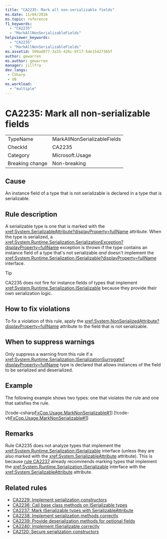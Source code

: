 ```yaml
---
title: "CA2235: Mark all non-serializable fields"
ms.date: 11/04/2016
ms.topic: reference
f1_keywords:
  - "CA2235"
  - "MarkAllNonSerializableFields"
helpviewer_keywords:
  - "CA2235"
  - "MarkAllNonSerializableFields"
ms.assetid: 599ad877-3a15-426c-bf17-5de15427365f
author: gewarren
ms.author: gewarren
manager: jillfra
dev_langs:
 - CSharp
 - VB
ms.workload:
  - "multiple"
---
```

# CA2235: Mark all non-serializable fields

|||
|-|-|
|TypeName|MarkAllNonSerializableFields|
|CheckId|CA2235|
|Category|Microsoft.Usage|
|Breaking change|Non-breaking|

## Cause

An instance field of a type that is not serializable is declared in a type that is serializable.

## Rule description

A serializable type is one that is marked with the <xref:System.SerializableAttribute?displayProperty=fullName> attribute. When the type is serialized, a <xref:System.Runtime.Serialization.SerializationException?displayProperty=fullName> exception is thrown if the type contains an instance field of a type that's not serializable *and* doesn't implement the <xref:System.Runtime.Serialization.ISerializable?displayProperty=fullName> interface.

> [!TIP]
> CA2235 does not fire for instance fields of types that implement <xref:System.Runtime.Serialization.ISerializable> because they provide their own serialization logic.

## How to fix violations

To fix a violation of this rule, apply the <xref:System.NonSerializedAttribute?displayProperty=fullName> attribute to the field that is not serializable.

## When to suppress warnings

Only suppress a warning from this rule if a <xref:System.Runtime.Serialization.ISerializationSurrogate?displayProperty=fullName> type is declared that allows instances of the field to be serialized and deserialized.

## Example

The following example shows two types: one that violates the rule and one that satisfies the rule.

[!code-csharp[FxCop.Usage.MarkNonSerializable#1](../code-quality/codesnippet/CSharp/ca2235-mark-all-non-serializable-fields_1.cs)]
[!code-vb[FxCop.Usage.MarkNonSerializable#1](../code-quality/codesnippet/VisualBasic/ca2235-mark-all-non-serializable-fields_1.vb)]

## Remarks

Rule CA2235 does not analyze types that implement the <xref:System.Runtime.Serialization.ISerializable> interface (unless they are also marked with the <xref:System.SerializableAttribute> attribute). This is because [rule CA2237](../code-quality/ca2237-mark-iserializable-types-with-serializableattribute.md) already recommends marking types that implement the <xref:System.Runtime.Serialization.ISerializable> interface with the <xref:System.SerializableAttribute> attribute.

## Related rules

- [CA2229: Implement serialization constructors](../code-quality/ca2229-implement-serialization-constructors.md)
- [CA2236: Call base class methods on ISerializable types](../code-quality/ca2236-call-base-class-methods-on-iserializable-types.md)
- [CA2237: Mark ISerializable types with SerializableAttribute](../code-quality/ca2237-mark-iserializable-types-with-serializableattribute.md)
- [CA2238: Implement serialization methods correctly](../code-quality/ca2238-implement-serialization-methods-correctly.md)
- [CA2239: Provide deserialization methods for optional fields](../code-quality/ca2239-provide-deserialization-methods-for-optional-fields.md)
- [CA2240: Implement ISerializable correctly](../code-quality/ca2240-implement-iserializable-correctly.md)
- [CA2120: Secure serialization constructors](../code-quality/ca2120-secure-serialization-constructors.md)